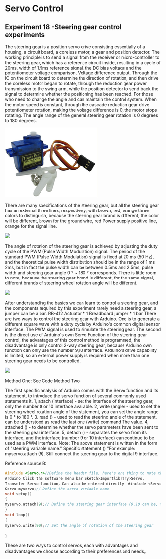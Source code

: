 # Servo Control

## Experiment 18 -Steering gear control experiments

The steering gear is a position servo drive consisting essentially of a housing, a circuit board, a coreless motor, a gear and position detector. The working principle is to send a signal from the receiver or micro-controller to the steering gear, which has a reference circuit inside, resulting in a cycle of 20ms, width of 1.5ms reference signal, the DC bias voltage and the potentiometer voltage comparison, Voltage difference output. Through the IC on the circuit board to determine the direction of rotation, and then drive the coreless motor began to rotate, through the reduction gear power transmission to the swing arm, while the position detector to send back the signal to determine whether the positioning has been reached. For those who need to change the angle and can maintain the control system. When the motor speed is constant, through the cascade reduction gear drive potentiometer rotation, making the voltage difference is 0, the motor stops rotating. The angle range of the general steering gear rotation is 0 degrees to 180 degrees.

<img src="IMG/servo.png">

There are many specifications of the steering gear, but all the steering gear has an external three lines, respectively, with brown, red, orange three colors to distinguish, because the steering gear brand is different, the color will be different, brown for the ground wire, red Power supply positive line, orange for the signal line.

<img src= "/IMG/schema.png">

The angle of rotation of the steering gear is achieved by adjusting the duty cycle of the PWM (Pulse Width Modulation) signal. The period of the standard PWM (Pulse Width Modulation) signal is fixed at 20 ms (50 Hz), and the theoretical pulse width distribution should be in the range of 1 ms 2ms, but in fact the pulse width can be between 0.5ms and 2.5ms, pulse width and steering gear angle 0 ° ~ 180 ° corresponds. There is little room to note, because the steering gear brand is different, for the same signal, different brands of steering wheel rotation angle will be different.

<img src="/IMG/schema1.png">

After understanding the basics we can learn to control a steering gear, and the components required by this experiment rarely need a steering gear, a jumper can be a bar.
RB-412 Actuator * 1
Breadboard jumper * 1 bar
There are two ways to control the steering gear with Arduino. One is to generate a different square wave with a duty cycle by Arduino's common digital sensor interface. The PWM signal is used to simulate the steering gear. The second is the direct use of Arduino's own Servo Function of the steering gear control, the advantages of this control method is programmed, the disadvantage is only control 2-way steering gear, because Arduino own function can only use the number 9,10 interface. Arduino's drive capability is limited, so an external power supply is required when more than one steering gear needs to be controlled.

<img src="/IMG/schema2.png">

Method One: See Code
Method Two

The first specific analysis of Arduino comes with the Servo function and its statement, to introduce the servo function of several commonly used statements it.
1, attach (interface) - set the interface of the steering gear, only the number 9 or 10 interface available.
2, write (angle) - used to set the steering wheel rotation angle of the statement, you can set the angle range is 0 ° to 180 °.
3, read () - used to read the steering angle of the statement, can be understood as read the last one (write) command
The value.
4, attached () - to determine whether the servo parameters have been sent to the steering gear interface.
5, detach () - separates the servo from its interface, and the interface (number 9 or 10 interface) can continue to be used as a PWM interface.
Note: The above statement is written in the form of "steering variable name." Specific statement () "For example: myservo.attach (9).
Still connect the steering gear to the digital 9 interface.

Reference source B:
```c
#include <Servo.h>//Define the header file, here's one thing to note that it can be done directly
Arduino Click the software menu bar Sketch>Importlibrary>Servo,
Transefer Servo function，Can also be entered directly  #include <Servo.h>，But in the input should pay attention to  #include versus <Servo.h> There must be a space between, or compile error.
Servo myservo;// Define the servo variable name
void setup()
{
myservo.attach(9);// Define the steering gear interface (9,10 can be, the shortcomings can only control two）
}
void loop()
{
myservo.write(90);// Set the angle of rotation of the steering gear

}
```
These are two ways to control servos, each with advantages and disadvantages we choose according to their preferences and needs。
